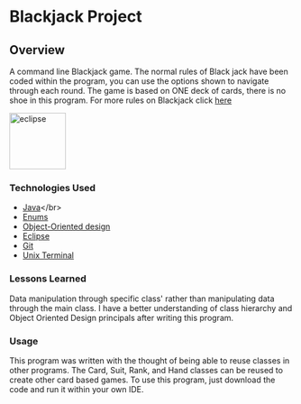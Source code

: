 # Blackjack Project

## Overview
A command line Blackjack game. The normal rules of Black jack have been coded within the program, you can use the options shown to navigate through each round. The game is based on ONE deck of cards, there is no shoe in this program. For more rules on Blackjack click [here](https://bicyclecards.com/how-to-play/blackjack/)

<img src="https://banner2.cleanpng.com/20180404/zww/kisspng-eclipse-computer-icons-integrated-development-envi-eclipse-5ac531e02a77f0.157488451522872800174.jpg" alt = "eclipse" width="100" height="100"/>

### Technologies Used
* [Java](https://en.wikipedia.org/wiki/Java_)</br>
* [Enums](https://docs.oracle.com/javase/tutorial/java/javaOO/enum.html)</br>
* [Object-Oriented design](https://stackabuse.com/object-oriented-design-principles-in-java)</br>
* [Eclipse](https://www.eclipse.org/ide/)</br>
* [Git](https://git-scm.com/)</br>
* [Unix Terminal](https://en.wikipedia.org/wiki/Unix_shell)</br>

### Lessons Learned
Data manipulation through specific class' rather than manipulating data through the main class. I have a better understanding of class hierarchy and Object Oriented Design principals after writing this program.

### Usage
This program was written with the thought of being able to reuse classes in other programs. The Card, Suit, Rank, and Hand classes can be reused to create other card based games. To use this program, just download the code and run it within your own IDE.
